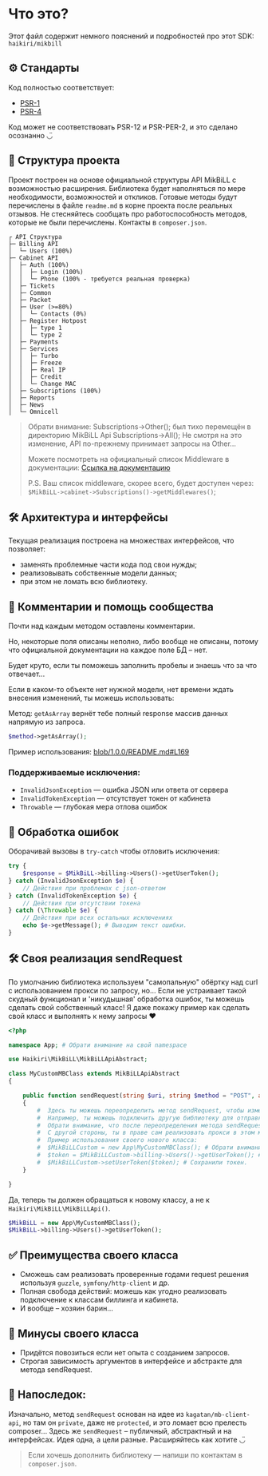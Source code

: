 # Что это?

Этот файл содержит немного пояснений и подробностей про этот SDK: `haikiri/mikbill`

## ⚙️ Стандарты

Код полностью соответствует:

- [PSR-1](https://www.php-fig.org/psr/psr-1/)
- [PSR-4](https://www.php-fig.org/psr/psr-4/)

Код может не соответствовать PSR-12 и PSR-PER-2, и это сделано осознанно ◡̈

## 📂 Структура проекта

Проект построен на основе официальной структуры API MikBiLL с возможностью расширения.
Библиотека будет наполняться по мере необходимости, возможностей и откликов.
Готовые методы будут перечислены в файле `readme.md` в корне проекта после реальных отзывов.
Не стесняйтесь сообщать про работоспособность методов, которые не были перечислены. Контакты в `composer.json`.

```plaintext
┌ API Структура
├─ Billing API
│  └─ Users (100%)
├─ Cabinet API
│  ├─ Auth (100%)
│  │  ├─ Login (100%)
│  │  └─ Phone (100% - требуется реальная проверка)
│  ├─ Tickets
│  ├─ Common
│  ├─ Packet
│  ├─ User (>=80%)
│  │  └─ Contacts (0%)
│  ├─ Register Hotpost
│  │  ├─ type 1
│  │  └─ type 2
│  ├─ Payments
│  ├─ Services
│  │  ├─ Turbo
│  │  ├─ Freeze
│  │  ├─ Real IP
│  │  ├─ Credit
│  │  └─ Change MAC
│  ├─ Subscriptions (100%)
│  ├─ Reports
│  ├─ News
│  └─ Omnicell
```

> Обрати внимание:
> Subscriptions->Other(); был тихо перемещён в директорию MikBiLL Api Subscriptions->All();
> Не смотря на это изменение, API по-прежнему принимает запросы на Other...
>
> Можете посмотреть на официальный список Middleware в документации:
> [Ссылка на документацию](https://documenter.getpostman.com/view/5969645/TVCfXTtK#b7e82f1a-c4d7-4c9b-a126-a23d67de8c6f)
>
> P.S. Ваш список middleware, скорее всего, будет доступен через:
> `$MikBiLL->cabinet->Subscriptions()->getMiddlewares()`;

## 🛠 Архитектура и интерфейсы

Текущая реализация построена на множествах интерфейсов, что позволяет:

- заменять проблемные части кода под свои нужды;
- реализовывать собственные модели данных;
- при этом не ломать всю библиотеку.

## 📘 Комментарии и помощь сообщества

Почти над каждым методом оставлены комментарии.

Но, некоторые поля описаны неполно, либо вообще не описаны, потому что официальной документации на каждое поле БД – нет.

Будет круто, если ты поможешь заполнить пробелы и знаешь что за что отвечает...

Если в каком-то объекте нет нужной модели, нет времени ждать внесения изменений, ты можешь использовать:

Метод: `getAsArray` вернёт тебе полный response массив данных напрямую из запроса.

```php
$method->getAsArray();
```

Пример использования: [blob/1.0.0/README.md#L169](https://github.com/MKC-MKC/mikbill/blob/1.0.0/README.md?plain=1#L169)

### Поддерживаемые исключения:

- `InvalidJsonException` — ошибка JSON или ответа от сервера
- `InvalidTokenException` — отсутствует токен от кабинета
- `Throwable` — глубокая мера отлова ошибок

## 🧯 Обработка ошибок

Оборачивай вызовы в `try-catch` чтобы отловить исключения:

```php
try {
    $response = $MikBiLL->billing->Users()->getUserToken();
} catch (InvalidJsonException $e) {
    // Действия при проблемах с json-ответом
} catch (InvalidTokenException $e) {
    // Действия при отсутствии токена
} catch (\Throwable $e) {
    // Действия при всех остальных исключениях
    echo $e->getMessage(); # Выводим текст ошибки.
}
```

## 🛠 Своя реализация sendRequest

По умолчанию библиотека используем "самопальную" обёртку над curl с использованием прокси по запросу, но...
Если не устраивает такой скудный функционал и 'никудышная' обработка ошибок, ты можешь сделать свой собственный класс!
Я даже покажу пример как сделать свой класс и выполнять к нему запросы ❤️

```php
<?php

namespace App; # Обрати внимание на свой namespace

use Haikiri\MikBiLL\MikBiLLApiAbstract;

class MyCustomMBClass extends MikBiLLApiAbstract
{

    public function sendRequest(string $uri, string $method = "POST", array $params = [], bool $sign = false, ?string $token = null): ?array
    {
        #  Здесь ты можешь переопределить метод sendRequest, чтобы изменить логику отправки запросов к API MikBiLL.
        #  Например, ты можешь подключить другую библиотеку для отправки запросов.
        #  Обрати внимание, что после переопределения метода sendRequest, ты потеряешь возможность использовать прокси.
        #  С другой стороны, ты в праве сам реализовать прокси в этом методе, если в этом вообще есть необходимость.
        #  Пример использования своего нового класса:
        #  $MikBiLLCustom = new App\MyCustomMBClass(); # Обрати внимание на свой namespace.
        #  $token = $MikBiLLCustom->billing->Users()->getUserToken(); # Простое получение токена.
        #  $MikBiLLCustom->setUserToken($token); # Сохранили токен.
    }

}
```

Да, теперь ты должен обращаться к новому классу, а не к `Haikiri\MikBiLL\MikBiLLApi()`.

```php
$MikBiLL = new App\MyCustomMBClass();
$MikBiLL->billing->Users()->getUserToken();
```

## ✅ Преимущества своего класса

- Сможешь сам реализовать проверенные годами request решения используя `guzzle`, `symfony/http-client` и др.
- Полная свобода действий: можешь как угодно реализовать подключение к классам биллинга и кабинета.
- И вообще – хозяин барин...

## 🔻 Минусы своего класса

- Придётся повозиться если нет опыта с созданием запросов.
- Строгая зависимость аргументов в интерфейсе и абстракте для метода sendRequest.

## 💬 Напоследок:

Изначально, метод `sendRequest` основан на идее из `kagatan/mb-client-api`, но там он `private`,
даже не `protected`, и это ломает всю прелесть composer...
Здесь же `sendRequest` – публичный, абстрактный и на интерфейсах. Идея одна, а цели разные. Расширяйтесь как хотите ◡̈

> Если хочешь дополнить библиотеку — напиши по контактам в `composer.json`.
